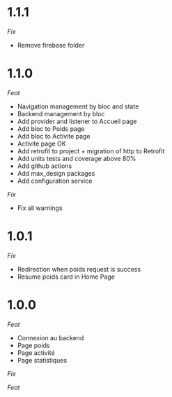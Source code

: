 # 1.1.1

_Fix_

- Remove firebase folder

# 1.1.0

_Feat_

- Navigation management by bloc and state
- Backend management by bloc
- Add provider and listener to Accueil page
- Add bloc to Poids page
- Add bloc to Activite page
- Activite page OK
- Add retrofit to project + migration of http to Retrofit
- Add units tests and coverage above 80%
- Add github actions
- Add max_design packages
- Add configuration service

_Fix_

- Fix all warnings

# 1.0.1

_Fix_

- Redirection when poids request is success
- Resume poids card in Home Page

# 1.0.0

_Feat_

- Connexion au backend
- Page poids
- Page activité
- Page statistiques

_Fix_

_Feat_
